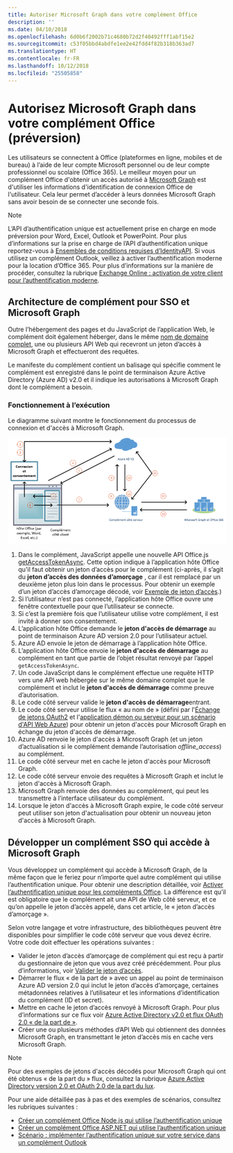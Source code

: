```yaml
---
title: Autoriser Microsoft Graph dans votre complément Office
description: ''
ms.date: 04/10/2018
ms.openlocfilehash: 6d0b6f2002b71c4680b72d2f40492fff1abf15e2
ms.sourcegitcommit: c53f05bbd4abdfe1ee2e42fdd4f82b318b363ad7
ms.translationtype: HT
ms.contentlocale: fr-FR
ms.lasthandoff: 10/12/2018
ms.locfileid: "25505858"
---
```

# <a name="authorize-to-microsoft-graph-in-your-office-add-in-preview"></a>Autorisez Microsoft Graph dans votre complément Office (préversion)

Les utilisateurs se connectent à Office (plateformes en ligne, mobiles et de bureau) à l’aide de leur compte Microsoft personnel ou de leur compte professionnel ou scolaire (Office 365). Le meilleur moyen pour un complément Office d'obtenir un accès autorisé à [Microsoft Graph](https://developer.microsoft.com/graph/docs) est d'utiliser les informations d'identification de connexion Office de l'utilisateur. Cela leur permet d’accéder à leurs données Microsoft Graph sans avoir besoin de se connecter une seconde fois. 

> [!NOTE]
> L’API d’authentification unique est actuellement prise en charge en mode préversion pour Word, Excel, Outlook et PowerPoint. Pour plus d’informations sur la prise en charge de l’API d’authentification unique reportez-vous à [Ensembles de conditions requises d’IdentityAPI](https://docs.microsoft.com/office/dev/add-ins/reference/requirement-sets/identity-api-requirement-sets?view=office-js). Si vous utilisez un complément Outlook, veillez à activer l’authentification moderne pour la location d’Office 365. Pour plus d’informations sur la manière de procéder, consultez la rubrique [Exchange Online : activation de votre client pour l’authentification moderne](https://social.technet.microsoft.com/wiki/contents/articles/32711.exchange-online-how-to-enable-your-tenant-for-modern-authentication.aspx).

## <a name="add-in-architecture-for-sso-and-microsoft-graph"></a>Architecture de complément pour SSO et Microsoft Graph

Outre l’hébergement des pages et du JavaScript de l’application Web, le complément doit également héberger, dans le même [nom de domaine complet](https://docs.microsoft.com/windows/desktop/DNS/f-gly#_dns_fully_qualified_domain_name_fqdn__gly), une ou plusieurs API Web qui recevront un jeton d’accès à Microsoft Graph et effectueront des requêtes.

Le manifeste du complément contient un balisage qui spécifie comment le complément est enregistré dans le point de terminaison Azure Active Directory (Azure AD) v2.0 et il indique les autorisations à Microsoft Graph dont le complément a besoin.

### <a name="how-it-works-at-runtime"></a>Fonctionnement à l’exécution

Le diagramme suivant montre le fonctionnement du processus de connexion et d'accès à Microsoft Graph.

![Diagramme illustrant le processus d’authentification unique](../images/sso-access-to-microsoft-graph.png)

1. Dans le complément, JavaScript appelle une nouvelle API Office.js [getAccessTokenAsync](https://docs.microsoft.com/office/dev/add-ins/develop/sso-in-office-add-ins#sso-api-reference). Cette option indique à l’application hôte Office qu'il faut obtenir un jeton d’accès pour le complément (ci-après, il s’agit du **jeton d’accès des données d’amorçage** , car il est remplacé par un deuxième jeton plus loin dans le processus. Pour obtenir un exemple d’un jeton d’accès d’amorçage décodé, voir [Exemple de jeton d’accès](sso-in-office-add-ins.md#example-access-token).)
1. Si l’utilisateur n’est pas connecté, l’application hôte Office ouvre une fenêtre contextuelle pour que l’utilisateur se connecte.
1. Si c’est la première fois que l’utilisateur utilise votre complément, il est invité à donner son consentement.
1. L’application hôte Office demande le **jeton d'accès de démarrage** au point de terminaison Azure AD version 2.0 pour l’utilisateur actuel.
1. Azure AD envoie le jeton de démarrage à l’application hôte Office.
1. L’application hôte Office envoie le **jeton d'accès de démarrage** au complément en tant que partie de l’objet résultat renvoyé par l’appel `getAccessTokenAsync`.
1. Un code JavaScript dans le complément effectue une requête HTTP vers une API web hébergée sur le même domaine complet que le complément et inclut le **jeton d'accès de démarrage** comme preuve d’autorisation.  
1. Le code côté serveur valide le **jeton d'accès de démarrage**entrant.
1. Le code côté serveur utilise le flux « au nom de » (défini par l'[Échange de jetons OAuth2](https://tools.ietf.org/html/draft-ietf-oauth-token-exchange-02) et l'[application démon ou serveur pour un scénario d'API Web Azure](https://docs.microsoft.com/azure/active-directory/develop/active-directory-authentication-scenarios#daemon-or-server-application-to-web-api)) pour obtenir un jeton d'accès pour Microsoft Graph en échange du jeton d'accès de démarrage.
1. Azure AD renvoie le jeton d'accès à Microsoft Graph (et un jeton d’actualisation si le complément demande l’autorisation *offline_access*) au complément.
1. Le code côté serveur met en cache le jeton d'accès pour Microsoft Graph.
1. Le code côté serveur envoie des requêtes à Microsoft Graph et inclut le jeton d'accès à Microsoft Graph.
1. Microsoft Graph renvoie des données au complément, qui peut les transmettre à l’interface utilisateur du complément.
1. Lorsque le jeton d'accès à Microsoft Graph expire, le code côté serveur peut utiliser son jeton d'actualisation pour obtenir un nouveau jeton d'accès à Microsoft Graph.

## <a name="develop-an-sso-add-in-that-accesses-microsoft-graph"></a>Développer un complément SSO qui accède à Microsoft Graph

Vous développez un complément qui accède à Microsoft Graph, de la même façon que le feriez pour n’importe quel autre complément qui utilise l’authentification unique. Pour obtenir une description détaillée, voir [Activer l’authentification unique pour les compléments Office](https://docs.microsoft.com/office/dev/add-ins/develop/sso-in-office-add-ins). La différence est qu’il est obligatoire que le complément ait une API de Web côté serveur, et ce qu’on appelle le jeton d’accès appelé, dans cet article, le « jeton d’accès d’amorçage ». 

Selon votre langage et votre infrastructure, des bibliothèques peuvent être disponibles pour simplifier le code côté serveur que vous devez écrire. Votre code doit effectuer les opérations suivantes :

* Valider le jeton d’accès d’amorçage de complément qui est reçu à partir du gestionnaire de jeton que vous avez créé précédemment. Pour plus d’informations, voir [Valider le jeton d’accès](sso-in-office-add-ins.md#validate-the-access-token). 
* Démarrer le flux « de la part de » avec un appel au point de terminaison Azure AD version 2.0 qui inclut le jeton d’accès d’amorçage, certaines métadonnées relatives à l’utilisateur et les informations d’identification du complément (ID et secret).
* Mettre en cache le jeton d’accès renvoyé à Microsoft Graph. Pour plus d’informations sur ce flux voir [Azure Active Directory v2.0  et flux OAuth 2.0  « de la part de »](https://docs.microsoft.com/azure/active-directory/develop/active-directory-v2-protocols-oauth-on-behalf-of).
* Créer une ou plusieurs méthodes d’API Web qui obtiennent des données Microsoft Graph, en transmettant le jeton d’accès mis en cache vers Microsoft Graph.

> [!NOTE]
> Pour des exemples de jetons d'accès décodés pour Microsoft Graph qui ont été obtenus « de la part du » flux, consultez la rubrique [Azure Active Directory version 2.0 et OAuth 2.0 de la part du lux](https://docs.microsoft.com/azure/active-directory/develop/active-directory-v2-protocols-oauth-on-behalf-of).

Pour une aide détaillée pas à pas et des exemples de scénarios, consultez les rubriques suivantes :

* [Créer un complément Office Node.js qui utilise l’authentification unique](create-sso-office-add-ins-nodejs.md)
* [Créer un complément Office ASP.NET qui utilise l’authentification unique](create-sso-office-add-ins-aspnet.md)
* [Scénario : implémenter l’authentification unique sur votre service dans un complément Outlook](https://docs.microsoft.com/outlook/add-ins/implement-sso-in-outlook-add-in)



